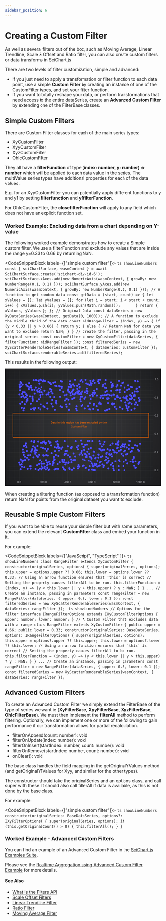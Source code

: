```yaml
---
sidebar_position: 6
---
```


# Creating a Custom Filter

As well as several filters out of the box, such as Moving Average, Linear Trendline, Scale & Offset and Ratio filter, you can also create custom filters or data transforms in SciChart.js

There are two levels of filter customization, simple and advanced:

*   If you just need to apply a transformation or filter function to each data point, use a simple **Custom Filter** by creating an instance of one of the CustomFilter types, and set your filter function.
*   If you want to totally reshape your data, or perform transformations that need access to the entire dataSeries, create an **Advanced Custom Filter** by extending one of the FilterBase classes.

Simple Custom Filters
---------------------

There are Custom Filter classes for each of the main series types:

*   XyCustomFilter
*   XyyCustomFilter
*   XyzCustomFilter
*   OhlcCustomFilter

They all have a **filterFunction** of type **(index: number, y: number) => number** which will be applied to each data value in the series. The multiValue series types have additional properties for each of the data values.

E.g. for an XyyCustomFilter you can potentially apply different functions to y and y1 by setting **filterfunction** and **y1filterFunction**.

For OhlcCustomFilter, the **closefilterFunction** will apply to any field which does not have an explicit function set.

### Worked Example: Excluding data from a chart depending on Y-value

The following worked example demonstrates how to create a Simple custom filter. We use a filterFunction and exclude any values that are inside the range y=0.33 to 0.66 by returning NaN.

<CodeSnippetBlock labels={["simple custom filter"]}>
    ```ts showLineNumbers
    const { sciChartSurface, wasmContext } = await SciChartSurface.create('scichart-div-id-6');
    sciChartSurface.xAxes.add(new NumericAxis(wasmContext, { growBy: new NumberRange(0.1, 0.1) }));
    sciChartSurface.yAxes.add(new NumericAxis(wasmContext, { growBy: new NumberRange(0.1, 0.1) }));
    // A function to get random data
    const getData = (start, count) => {
        let xValues = [];
        let yValues = [];
        for (let i = start; i < start + count; i++) {
            xValues.push(i);
            yValues.push(Math.random());      
        }
        return { xValues, yValues };
    };
    // Original Data
    const dataSeries = new XyDataSeries(wasmContext, getData(0, 1000));
    // A function to exclude the middle thrid of the data
    const midRangeFilter = (index, y) => {
        if (y < 0.33 || y > 0.66) {
            return y;
        } else {
            // Return NaN for data you want to exclude
            return NaN;
        }
    }
    // Create the filter, passing in the original series
    const customFilter = new XyCustomFilter(dataSeries, { filterFunction: midRangeFilter });
    const filteredSeries = new XyScatterRenderableSeries(wasmContext, { dataSeries: customFilter });
    sciChartSurface.renderableSeries.add(filteredSeries);
    ```

</CodeSnippetBlock>

This results in the following output:

![](img/1.png)

When creating a filtering function (as opposed to a transformation function) return NaN for points from the original dataset you want to exclude.

Reusable Simple Custom Filters
------------------------------

If you want to be able to reuse your simple filter but with some parameters, you can extend the relevant **CustomFilter** class and embed your function in it.

For example:

<CodeSnippetBlock labels={["JavaScript", "TypeScript" ]}>
    ```ts showLineNumbers
    class RangeFilter extends XyCustomFilter {
        constructor(originalSeries, options) {
            super(originalSeries, options);
            this.upper = options.upper ?? 0.66;
            this.lower = options.lower ?? 0.33;
            // Using an arrow function ensures that 'this' is correct
            // Setting the property causes filterAll to be run.
            this.filterFunction = (index, y) => (y < this.lower || y > this.upper) ? y : NaN;
        }
    }
    ...
    // Create an instance, passing in parameters
    const rangeFilter = new RangeFilter(dataSeries, { upper: 0.5, lower: 0.1 });
    const filteredSeries = new XyScatterRenderableSeries(wasmContext, { dataSeries: rangeFilter });
    ```
    ```ts showLineNumbers
    // Options for the filter
    interface IRangeFilterOptions extends IXyCustomFilterOptions {
        upper: number;
        lower: number;
    }
    // A Custom Filter that excludes data with a range
    class RangeFilter extends XyCustomFilter {
        public upper = 0.66;
        public lower = 0.33;
        constructor(originalSeries: BaseDataSeries, options: IRangeFilterOptions) {
            super(originalSeries, options);
            this.upper = options?.upper ?? this.upper;
            this.lower = options?.lower ?? this.lower;
            // Using an arrow function ensures that 'this' is correct
            // Setting the property causes filterAll to be run.
            this.filterFunction = (index, y) => (y < this.lower || y > this.upper) ? y : NaN;
        }
    }
    ...
    // Create an instance, passing in parameters
    const rangeFilter = new RangeFilter(dataSeries, { upper: 0.5, lower: 0.1 });
    const filteredSeries = new XyScatterRenderableSeries(wasmContext, { dataSeries: rangeFilter });
    ```

</CodeSnippetBlock>

Advanced Custom Filters
-----------------------

To create an Advanced Custom Filter we simply extend the FilterBase of the type of series we want ie (**XyFilterBase**, **XyyFilterBase**, **XyzFilterBase**, **OhlcFilterBase**). We must then implement the **filterAll** method to perform filtering. Optionally, we can implement one or more of the following to gain performance if our transformation allows for partial recalculation.

*   filterOnAppend(count: number): void
*   filterOnUpdate(index: number): void
*   filterOnInsert(startIndex: number, count: number): void
*   filterOnRemove(startIndex: number, count: number): void
*   onClear(): void

The base class handles the field mapping in the getOriginalYValues method (and getOriginalY1Values for Xyy, and similar for the other types).

The constructor should take the originalSeries and an options class, and call super with these. It should also call filterAll if data is available, as this is not done by the base class.

For example:

<CodeSnippetBlock labels={["simple custom filter"]}>
    ```ts showLineNumbers
    constructor(originalSeries: BaseDataSeries, options?: IXyFilterOptions) {
        super(originalSeries, options);
        if (this.getOriginalCount() > 0) {
            this.filterAll();
        }
    }
    ```

</CodeSnippetBlock>

### Worked Example - Advanced Custom Filters

You can find an example of an Advanced Custom Filter in the [SciChart.js Examples Suite](/get-started/scichart-js-examples-suite).

Please see the [Realtime Aggregation using Advanced Custom Filter Example](https://scichart.com/demo/javascript-custom-filters) for more details.

#### See Also

* [What is the Filters API](/2d-charts/chart-types/data-filters-api/data-filters-api-overview)
* [Scale Offset Filters](/2d-charts/chart-types/data-filters-api/scale-offset-filters)
* [Linear Trendline Filter](/2d-charts/chart-types/data-filters-api/linear-trendline-filter)
* [Ratio Filter](/2d-charts/chart-types/data-filters-api/ratio-filter)
* [Moving Average Filter](/2d-charts/chart-types/data-filters-api/moving-average-filter)